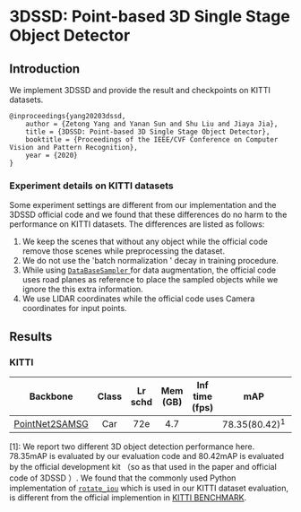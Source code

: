 # 3DSSD: Point-based 3D Single Stage Object Detector

## Introduction
We implement 3DSSD and provide the result and checkpoints on KITTI datasets.

```
@inproceedings{yang20203dssd,
    author = {Zetong Yang and Yanan Sun and Shu Liu and Jiaya Jia},
    title = {3DSSD: Point-based 3D Single Stage Object Detector},
    booktitle = {Proceedings of the IEEE/CVF Conference on Computer Vision and Pattern Recognition},
    year = {2020}
}
```

### Experiment details on KITTI datasets
Some experiment settings are different from our implementation and the 3DSSD official code and we found that these differences do no harm to the performance on KITTI datasets. The differences are listed as follows:
1. We keep the scenes that without any object while the official code remove those scenes while preprocessing the dataset.
2. We do not use the 'batch normalization ' decay in training procedure.
3. While using [`DataBaseSampler` ](https://github.com/open-mmlab/mmdetection3d/blob/master/mmdet3d/datasets/pipelines/dbsampler.py#L80) for data augmentation, the official code uses road planes as reference to place the sampled objects while we ignore the this extra information.
4. We use LIDAR coordinates while the official code uses Camera coordinates for input points.

## Results

### KITTI
|  Backbone   |Class| Lr schd | Mem (GB) | Inf time (fps) | mAP |Download |
| :---------: | :-----: | :------: | :------------: | :----: |:----: | :------: |
|    [PointNet2SAMSG](./3dssd_kitti-3d-car.py)| Car |72e|4.7||78.35(80.42)<sup>1</sup>||

[1]: We report two different 3D object detection performance here. 78.35mAP is evaluated by our evaluation code and 80.42mAP is evaluated by the official development kit （so as that used in the paper and official code of 3DSSD ）. We found that the commonly used Python implementation of [`rotate_iou`](https://github.com/traveller59/second.pytorch/blob/e42e4a0e17262ab7d180ee96a0a36427f2c20a44/second/core/non_max_suppression/nms_gpu.py#L605) which is used in our KITTI dataset evaluation, is different from the official implemention in [KITTI BENCHMARK](http://www.cvlibs.net/datasets/kitti/eval_object.php?obj_benchmark=3d).
